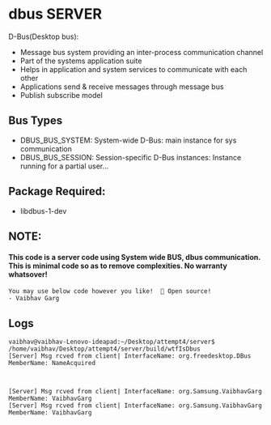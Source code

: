 # dbus SERVER

D-Bus(Desktop bus): 
- Message bus system providing an inter-process communication channel
- Part of the systems application suite
- Helps in application and system services to communicate with each other
- Applications send & receive messages through message bus
- Publish subscribe model 

## Bus Types
- DBUS_BUS_SYSTEM: System-wide D-Bus: main instance for sys communication
- DBUS_BUS_SESSION: Session-specific D-Bus instances: Instance running for a partial user…

## Package Required: 
- libdbus-1-dev

## NOTE: 
#### This code is a server code using System wide BUS, dbus communication. This is minimal code so as to remove complexities. No warranty whatsover!
    You may use below code however you like!  💪 Open source! 
    - Vaibhav Garg

## Logs
```
vaibhav@vaibhav-Lenovo-ideapad:~/Desktop/attempt4/server$ /home/vaibhav/Desktop/attempt4/server/build/wtfIsDbus
[Server] Msg rcved from client| InterfaceName: org.freedesktop.DBus MemberName: NameAcquired



[Server] Msg rcved from client| InterfaceName: org.Samsung.VaibhavGarg MemberName: VaibhavGarg
[Server] Msg rcved from client| InterfaceName: org.Samsung.VaibhavGarg MemberName: VaibhavGarg
``````